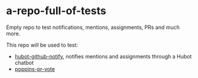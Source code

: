 a-repo-full-of-tests
========================

Empty repo to test notifications, mentions, assignments, PRs and much more.

This repo will be used to test:
* [hubot-github-notify](https://github.com/frapontillo/hubot-github-notify), notifies mentions and assignments through a Hubot chatbot
* [poppins-pr-vote](https://github.com/frapontillo/poppins-pr-vote)